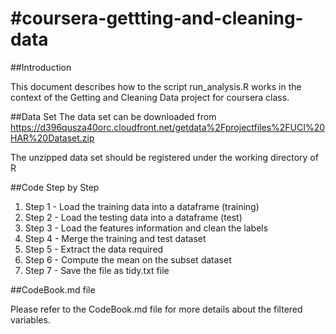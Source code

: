 #coursera-gettting-and-cleaning-data
===================================
##Introduction

This document describes how to the script run_analysis.R works in the context of the Getting and Cleaning Data project for coursera class.

##Data Set
The data set can be downloaded from https://d396qusza40orc.cloudfront.net/getdata%2Fprojectfiles%2FUCI%20HAR%20Dataset.zip 

The unzipped data set should be registered under the working directory of R

##Code Step by Step

1. Step 1 - Load the training data into a dataframe (training) 
2. Step 2 - Load the testing data into a dataframe (test)
3. Step 3 - Load the features information and clean the labels
4. Step 4 - Merge the training and test dataset
5. Step 5 - Extract the data required
6. Step 6 - Compute the mean on the subset dataset
7. Step 7 - Save the file as tidy.txt file

##CodeBook.md file 

Please refer to the CodeBook.md file for more details about the filtered variables.

